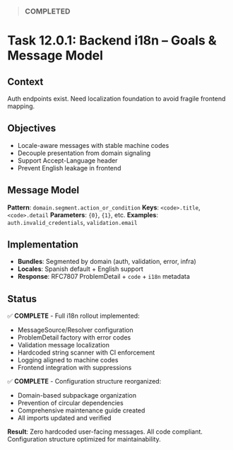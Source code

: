 <!--
File: 12.0.1-backend-i18n-goals-and-message-model.md
Purpose: Defines i18n foundation with goals, message model, and implementation status.
All Rights Reserved. Arodi Emmanuel
-->

> ### COMPLETED

# Task 12.0.1: Backend i18n – Goals & Message Model

## Context

Auth endpoints exist. Need localization foundation to avoid fragile frontend
mapping.

## Objectives

- Locale-aware messages with stable machine codes
- Decouple presentation from domain signaling
- Support Accept-Language header
- Prevent English leakage in frontend

## Message Model

**Pattern**: `domain.segment.action_or_condition` **Keys**: `<code>.title`,
`<code>.detail` **Parameters**: `{0}`, `{1}`, etc. **Examples**:
`auth.invalid_credentials`, `validation.email`

## Implementation

- **Bundles**: Segmented by domain (auth, validation, error, infra)
- **Locales**: Spanish default + English support
- **Response**: RFC7807 ProblemDetail + `code` + `i18n` metadata

## Status

✅ **COMPLETE** - Full i18n rollout implemented:

- MessageSource/Resolver configuration
- ProblemDetail factory with error codes
- Validation message localization
- Hardcoded string scanner with CI enforcement
- Logging aligned to machine codes
- Frontend integration with suppressions

✅ **COMPLETE** - Configuration structure reorganized:

- Domain-based subpackage organization
- Prevention of circular dependencies
- Comprehensive maintenance guide created
- All imports updated and verified

**Result**: Zero hardcoded user-facing messages. All code compliant.
Configuration structure optimized for maintainability.
